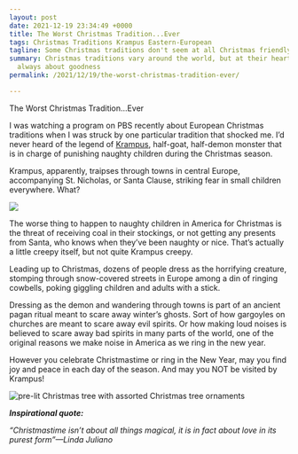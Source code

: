 ```yaml
---
layout: post
date: 2021-12-19 23:34:49 +0000
title: The Worst Christmas Tradition...Ever
tags: Christmas Traditions Krampus Eastern-European
tagline: Some Christmas traditions don't seem at all Christmas friendly at first glance
summary: Christmas traditions vary around the world, but at their heart, they are
  always about goodness
permalink: /2021/12/19/the-worst-christmas-tradition-ever/

---
```

The Worst Christmas Tradition…Ever

I was watching a program on PBS recently about European Christmas traditions when I was struck by one particular tradition that shocked me. I’d never heard of the legend of [Krampus](https://www.britannica.com/topic/Krampus "Krampus"),  half-goat, half-demon monster that is in charge of punishing naughty children during the Christmas season.

Krampus, apparently, traipses through towns in central Europe, accompanying St. Nicholas, or Santa Clause, striking fear in small children everywhere. What?

![](https://media.istockphoto.com/photos/in-the-middle-of-hell-picture-id1021313188?b=1&k=20&m=1021313188&s=170667a&w=0&h=nGQRTwKgBP2qMWnhQj6ArmQ7grRfqcATFmcuo8UlYEA=)

The worse thing to happen to naughty children in America for Christmas is the threat of receiving coal in their stockings, or not getting any presents from Santa, who knows when they’ve been naughty or nice. That’s actually a little creepy itself, but not quite Krampus creepy.

Leading up to Christmas, dozens of people dress as the horrifying creature, stomping through snow-covered streets in Europe among a din of ringing cowbells, poking giggling children and adults with a stick.

Dressing as the demon and wandering through towns is part of an ancient pagan ritual meant to scare away winter’s ghosts. Sort of how gargoyles on churches are meant to scare away evil spirits. Or how making loud noises is believed to scare away bad spirits in many parts of the world, one of the original reasons we make noise in America as we ring in the new year.

However you celebrate Christmastime or ring in the New Year, may you find joy and peace in each day of the season. And may you NOT be visited by Krampus!

![pre-lit Christmas tree with assorted Christmas tree ornaments](https://images.unsplash.com/photo-1543589077-47d81606c1bf?ixlib=rb-1.2.1&ixid=MnwxMjA3fDB8MHxzZWFyY2h8MTJ8fGNocmlzdG1hc3xlbnwwfHwwfHw%3D&w=1000&q=80)

**_Inspirational quote:_**

_“Christmastime isn’t about all things magical, it is in fact about love in its purest form”—Linda Juliano_